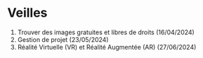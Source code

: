 # Veilles

1. Trouver des images gratuites et libres de droits (16/04/2024)
2. Gestion de projet (23/05/2024)
3. Réalité Virtuelle (VR) et Réalité Augmentée (AR) (27/06/2024)
